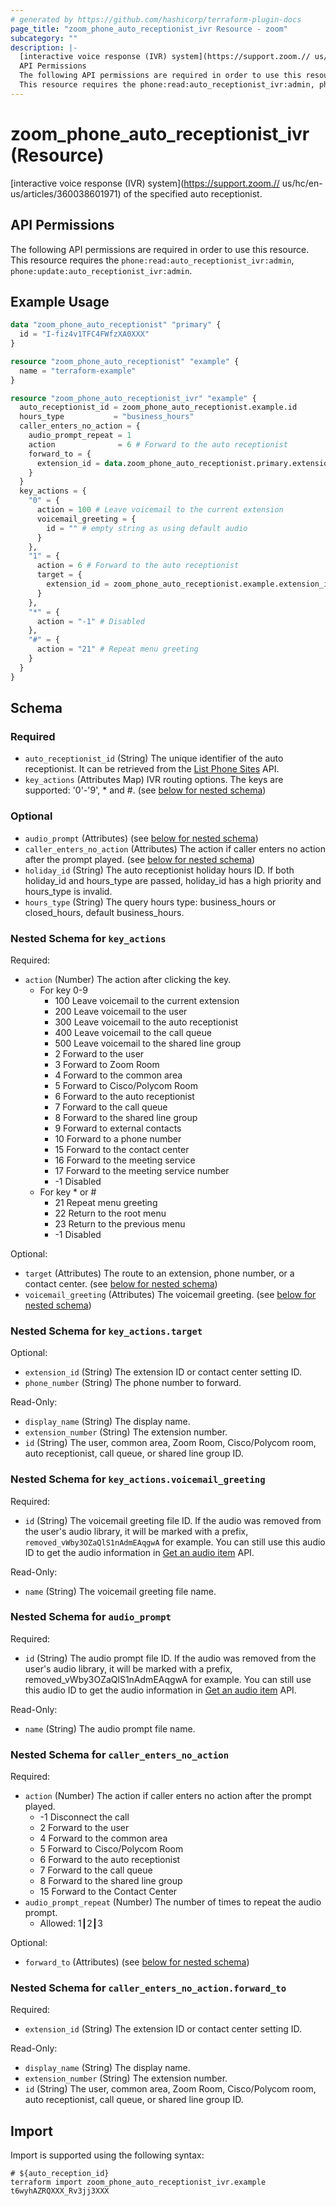 ```yaml
---
# generated by https://github.com/hashicorp/terraform-plugin-docs
page_title: "zoom_phone_auto_receptionist_ivr Resource - zoom"
subcategory: ""
description: |-
  [interactive voice response (IVR) system](https://support.zoom.// us/hc/en-us/articles/360038601971) of the specified auto receptionist.
  API Permissions
  The following API permissions are required in order to use this resource.
  This resource requires the phone:read:auto_receptionist_ivr:admin, phone:update:auto_receptionist_ivr:admin.
---
```


# zoom_phone_auto_receptionist_ivr (Resource)

[interactive voice response (IVR) system](https://support.zoom.// us/hc/en-us/articles/360038601971) of the specified auto receptionist.

## API Permissions
The following API permissions are required in order to use this resource.
This resource requires the `phone:read:auto_receptionist_ivr:admin`, `phone:update:auto_receptionist_ivr:admin`.

## Example Usage

```terraform
data "zoom_phone_auto_receptionist" "primary" {
  id = "I-fiz4v1TFC4FWfzXA0XXX"
}

resource "zoom_phone_auto_receptionist" "example" {
  name = "terraform-example"
}

resource "zoom_phone_auto_receptionist_ivr" "example" {
  auto_receptionist_id = zoom_phone_auto_receptionist.example.id
  hours_type           = "business_hours"
  caller_enters_no_action = {
    audio_prompt_repeat = 1
    action              = 6 # Forward to the auto receptionist
    forward_to = {
      extension_id = data.zoom_phone_auto_receptionist.primary.extension_id
    }
  }
  key_actions = {
    "0" = {
      action = 100 # Leave voicemail to the current extension
      voicemail_greeting = {
        id = "" # empty string as using default audio
      }
    },
    "1" = {
      action = 6 # Forward to the auto receptionist
      target = {
        extension_id = zoom_phone_auto_receptionist.example.extension_id
      }
    },
    "*" = {
      action = "-1" # Disabled
    },
    "#" = {
      action = "21" # Repeat menu greeting
    }
  }
}
```

<!-- schema generated by tfplugindocs -->
## Schema

### Required

- `auto_receptionist_id` (String) The unique identifier of the auto receptionist. It can be retrieved from the [List Phone Sites](https://marketplace.zoom.us/docs/api-reference/phone/methods#operation/listPhoneSites) API.
- `key_actions` (Attributes Map) IVR routing options. The keys are supported: '0'-'9', * and #. (see [below for nested schema](#nestedatt--key_actions))

### Optional

- `audio_prompt` (Attributes) (see [below for nested schema](#nestedatt--audio_prompt))
- `caller_enters_no_action` (Attributes) The action if caller enters no action after the prompt played. (see [below for nested schema](#nestedatt--caller_enters_no_action))
- `holiday_id` (String) The auto receptionist holiday hours ID. If both holiday_id and hours_type are passed, holiday_id has a high priority and hours_type is invalid.
- `hours_type` (String) The query hours type: business_hours or closed_hours, default business_hours.

<a id="nestedatt--key_actions"></a>
### Nested Schema for `key_actions`

Required:

- `action` (Number) The action after clicking the key.
  - For key 0-9
    - 100 Leave voicemail to the current extension
    - 200 Leave voicemail to the user
    - 300 Leave voicemail to the auto receptionist
    - 400 Leave voicemail to the call queue
    - 500 Leave voicemail to the shared line group
    - 2 Forward to the user
    - 3 Forward to Zoom Room
    - 4 Forward to the common area
    - 5 Forward to Cisco/Polycom Room
    - 6 Forward to the auto receptionist
    - 7 Forward to the call queue
    - 8 Forward to the shared line group
    - 9 Forward to external contacts
    - 10 Forward to a phone number
    - 15 Forward to the contact center
    - 16 Forward to the meeting service
    - 17 Forward to the meeting service number
    - -1 Disabled
  - For key * or #
    - 21 Repeat menu greeting
    - 22 Return to the root menu
    - 23 Return to the previous menu
    - -1 Disabled

Optional:

- `target` (Attributes) The route to an extension, phone number, or a contact center. (see [below for nested schema](#nestedatt--key_actions--target))
- `voicemail_greeting` (Attributes) The voicemail greeting. (see [below for nested schema](#nestedatt--key_actions--voicemail_greeting))

<a id="nestedatt--key_actions--target"></a>
### Nested Schema for `key_actions.target`

Optional:

- `extension_id` (String) The extension ID or contact center setting ID.
- `phone_number` (String) The phone number to forward.

Read-Only:

- `display_name` (String) The display name.
- `extension_number` (String) The extension number.
- `id` (String) The user, common area, Zoom Room, Cisco/Polycom room, auto receptionist, call queue, or shared line group ID.


<a id="nestedatt--key_actions--voicemail_greeting"></a>
### Nested Schema for `key_actions.voicemail_greeting`

Required:

- `id` (String) The voicemail greeting file ID. If the audio was removed from the user's audio library, it will be marked with a prefix, `removed_vWby3OZaQlS1nAdmEAqgwA` for example. You can still use this audio ID to get the audio information in [Get an audio item](https://marketplace.zoom.us/docs/api-reference/phone/methods#tag/Audio-Library/operation/GetAudioItem) API.

Read-Only:

- `name` (String) The voicemail greeting file name.



<a id="nestedatt--audio_prompt"></a>
### Nested Schema for `audio_prompt`

Required:

- `id` (String) The audio prompt file ID. If the audio was removed from the user's audio library, it will be marked with a prefix, removed_vWby3OZaQlS1nAdmEAqgwA for example. You can still use this audio ID to get the audio information in [Get an audio item](https://marketplace.zoom.us/docs/api-reference/phone/methods#tag/Audio-Library/operation/GetAudioItem) API.

Read-Only:

- `name` (String) The audio prompt file name.


<a id="nestedatt--caller_enters_no_action"></a>
### Nested Schema for `caller_enters_no_action`

Required:

- `action` (Number) The action if caller enters no action after the prompt played.
  - -1 Disconnect the call
  - 2 Forward to the user
  - 4 Forward to the common area
  - 5 Forward to Cisco/Polycom Room
  - 6 Forward to the auto receptionist
  - 7 Forward to the call queue
  - 8 Forward to the shared line group
  - 15 Forward to the Contact Center
- `audio_prompt_repeat` (Number) The number of times to repeat the audio prompt.
  - Allowed: 1┃2┃3

Optional:

- `forward_to` (Attributes) (see [below for nested schema](#nestedatt--caller_enters_no_action--forward_to))

<a id="nestedatt--caller_enters_no_action--forward_to"></a>
### Nested Schema for `caller_enters_no_action.forward_to`

Required:

- `extension_id` (String) The extension ID or contact center setting ID.

Read-Only:

- `display_name` (String) The display name.
- `extension_number` (String) The extension number.
- `id` (String) The user, common area, Zoom Room, Cisco/Polycom room, auto receptionist, call queue, or shared line group ID.

## Import

Import is supported using the following syntax:

```shell
# ${auto_reception_id}
terraform import zoom_phone_auto_receptionist_ivr.example t6wyhAZRQXXX_Rv3jj3XXX
```
